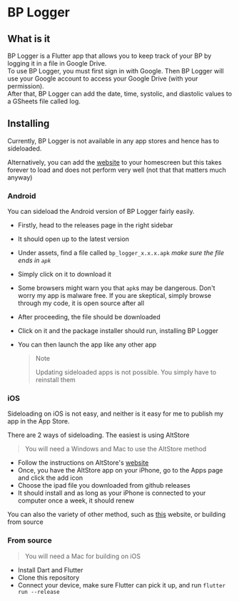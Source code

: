 # BP Logger

## What is it

BP Logger is a Flutter app that allows you to keep track of your BP by logging it in a file in Google Drive.  
To use BP Logger, you must first sign in with Google. Then BP Logger will use your Google account to access your Google Drive (with your permission).  
After that, BP Logger can add the date, time, systolic, and diastolic values to a GSheets file called log.

## Installing

Currently, BP Logger is not available in any app stores and hence has to sideloaded.

Alternatively, you can add the [website](https://bp-logger-rookie-coder.web.app) to your homescreen but this takes forever to load and does not perform very well (not that that matters much anyway)

### Android

You can sideload the Android version of BP Logger fairly easily.

- Firstly, head to the releases page in the right sidebar

- It should open up to the latest version

- Under assets, find a file called `bp_logger_x.x.x.apk` _make sure the file ends in `apk`_

- Simply click on it to download it

- Some browsers might warn you that `apk`s may be dangerous. Don't worry my app is malware free. If you are skeptical, simply browse through my code, it is open source after all

- After proceeding, the file should be downloaded

- Click on it and the package installer should run, installing BP Logger

- You can then launch the app like any other app

  > Note
  >
  > Updating sideloaded apps is not possible. You simply have to reinstall them

### iOS

Sideloading on iOS is not easy, and neither is it easy for me to publish my app in the App Store.

There are 2 ways of sideloading. The easiest is using AltStore

> You will need a Windows and Mac to use the AltStore method

- Follow the instructions on AltStore's [website](https://altstore.io/faq/)
- Once, you have the AltStore app on your iPhone, go to the Apps page and click the add icon
- Choose the ipad file you downloaded from github releases
- It should install and as long as your iPhone is connected to your computer once a week, it should renew

You can also the variety of other method, such as [this](installonair.com) website, or building from source

### From source

> You will need a Mac for building on iOS

- Install Dart and Flutter
- Clone this repository
- Connect your device, make sure Flutter can pick it up, and run `flutter run --release`
